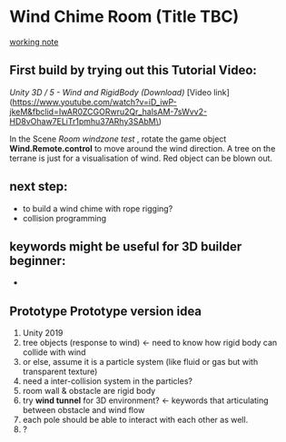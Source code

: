 # Wind Chime Room (Title TBC)

[working note](https://www.notion.so/ioior/idea-Room-wind-chime-playlist-experiential-website-56e650d1bd464ef7ba0dafb3d4a9bb66)
## First build by trying out this Tutorial Video: 

*Unity 3D / 5 - Wind and RigidBody (Download)*
[Video link](https://www.youtube.com/watch?v=iD_iwP-jkeM&fbclid=IwAR0ZCGORwru2Qr_halsAM-7sWvv2-HD8vOhaw7ELiTr1pmhu37ARhy3SAbM\)

In the Scene *Room windzone test* ,   rotate the game object **Wind.Remote.control** to move around the wind direction.
A tree on the terrane is just for a visualisation of wind. 
Red object can be blown out.

## next step:
- to build a wind chime with rope rigging?
- collision programming


## keywords might be useful for 3D builder beginner: 
- 

## Prototype Prototype version idea

1. Unity 2019
2. tree objects (response to wind)  ← need to know how rigid body can collide with wind 
3. or else, assume it is a particle system (like fluid or gas but with transparent texture) 
4. need a inter-collision system in the particles? 
5. room wall & obstacle are rigid body
6. try **wind tunnel** for 3D environment?  ← keywords that articulating between obstacle and wind flow 
7. each pole should be able to interact with each other as well. 
8. ?